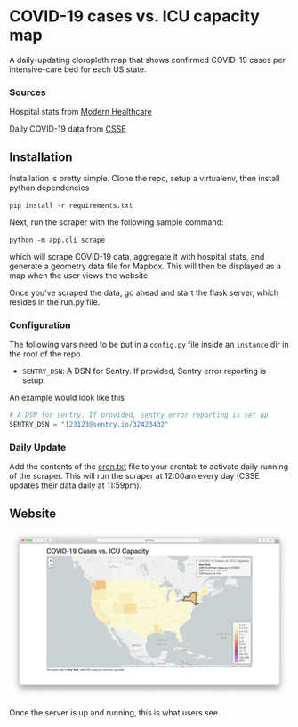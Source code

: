 # COVID-19 cases vs. ICU capacity map

A daily-updating cloropleth map that shows confirmed COVID-19 cases per intensive-care bed for each US state.

### Sources
Hospital stats from [Modern Healthcare](https://www.modernhealthcare.com/hospitals/covid-19-could-fill-hospital-beds-how-many-are-there)

Daily COVID-19 data from [CSSE](https://github.com/CSSEGISandData/COVID-19)

## Installation
Installation is pretty simple. Clone the repo, setup a virtualenv, then install python dependencies

`pip install -r requirements.txt`

Next, run the scraper with the following sample command:

`python -m app.cli scrape`

which will scrape COVID-19 data, aggregate it with hospital stats, and generate a geometry data file for Mapbox.
This will then be displayed as a map when the user views the website.

Once you've scraped the data, go ahead and start the flask server, which resides in the run.py file.

### Configuration
The following vars need to be put in a `config.py` file inside an `instance` dir in the root of the repo. 

- `SENTRY_DSN`: A DSN for Sentry. If provided, Sentry error reporting is setup.

An example would look like this
```python
# A DSN for sentry. If provided, sentry error reporting is set up.
SENTRY_DSN = "123123@sentry.io/32423432"
```

### Daily Update
Add the contents of the [cron.txt](cron.txt) file to your crontab to activate daily running of the scraper.
This will run the scraper at 12:00am every day (CSSE updates their data daily at 11:59pm).

## Website
![A view of the homepage](screenshots/homepage.png)

Once the server is up and running, this is what users see.
